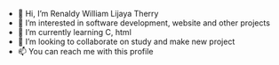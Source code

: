 - 👋 Hi, I’m Renaldy William Lijaya Therry
- 👀 I’m interested in software development, website and other projects
- 🌱 I’m currently learning C, html
- 💞️ I’m looking to collaborate on study and make new project
- 📫 You can reach me with this profile

<!---
Z420-A12A/Z420-A12A is a ✨ special ✨ repository because its `README.md` (this file) appears on your GitHub profile.
You can click the Preview link to take a look at your changes.
--->
